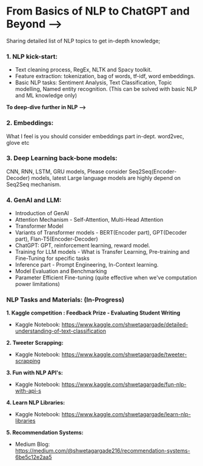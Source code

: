 # From Basics of  NLP to ChatGPT and Beyond -->
Sharing detailed list of NLP topics to get in-depth knowledge; 

### 1. NLP kick-start:
- Text cleaning process, RegEx, NLTK and Spacy toolkit.
- Feature extraction: tokenization, bag of words, tf-idf, word embeddings.
- Basic NLP tasks: Sentiment Analysis, Text Classification, Topic modelling, Named entity recognition. (This can be solved with basic NLP and ML knowledge only)

**To deep-dive further in NLP -->**
### 2. Embeddings: 
What I feel is you should consider embeddings part in-dept. word2vec, glove etc

### 3. Deep Learning back-bone models: 
CNN, RNN, LSTM, GRU models, Please consider Seq2Seq(Encoder-Decoder) models, latest Large language models are highly depend on Seq2Seq mechanism.

### 4. GenAI and LLM: 
- Introduction of GenAI
- Attention Mechanism - Self-Attention, Multi-Head Attention
- Transformer Model
- Variants of Transformer models - BERT(Encoder part), GPT(Decoder part), Flan-T5(Encoder-Decoder)
- ChatGPT: GPT, reinforcement learning, reward model.
- Training for LLM models - What is Transfer Learning, Pre-training and Fine-Tuning for specific tasks
- Inference part - Prompt Engineering, In-Context learning.
- Model Evaluation and Benchmarking
- Parameter Efficient Fine-tuning (quite effective when we've computation power limitations)

### NLP Tasks and Materials: (In-Progress)
**1. Kaggle competition : Feedback Prize - Evaluating Student Writing**
- Kaggle Notebook: https://www.kaggle.com/shwetagargade/detailed-understanding-of-text-classification

**2. Tweeter Scrapping:**
- Kaggle Notebook: https://www.kaggle.com/shwetagargade/tweeter-scrapping

**3. Fun with NLP API's:**
- Kaggle Notebook: https://www.kaggle.com/shwetagargade/fun-nlp-with-api-s

**4. Learn NLP Libraries:**
- Kaggle Notebook: https://www.kaggle.com/shwetagargade/learn-nlp-libraries

**5. Recommendation Systems:**
- Medium Blog: https://medium.com/@shwetagargade216/recommendation-systems-6be5c12e2aa5 

